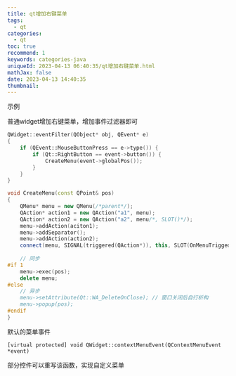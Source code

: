 ```yaml
---
title: qt增加右键菜单
tags:
  - qt
categories:
  - qt
toc: true
recommend: 1
keywords: categories-java
uniqueId: 2023-04-13 06:40:35/qt增加右键菜单.html
mathJax: false
date: 2023-04-13 14:40:35
thumbnail:
---
```

示例
<!-- more -->

普通widget增加右键菜单，增加事件过滤器即可

```cpp
QWidget::eventFilter(QObject* obj, QEvent* e) 
{
	if (QEvent::MouseButtonPress == e->type()) {
		if (Qt::RightButton == event->button()) {
			CreateMenu(event->globalPos());
		}
	}
}

void CreateMenu(const QPoint& pos)
{
    QMenu* menu = new QMenu(/*parent*/);
    QAction* action1 = new QAction("a1", menu);
    QAction* action2 = new QAction("a2", menu/*, SLOT()*/);
    menu->addAction(aciton1);
    menu->addSeparator();
    menu->addAction(action2);
    connect(menu, SIGNAL(triggered(QAction*)), this, SLOT(OnMenuTrigged(QAction*)));
    
    // 同步
#if 1
    menu->exec(pos);
    delete menu;
#else
    // 异步
    menu->setAttribute(Qt::WA_DeleteOnClose); // 窗口关闭后自行析构
    menu->popup(pos);
#endif
}
```



默认的菜单事件

`[virtual protected] void QWidget::contextMenuEvent(QContextMenuEvent *event)`

部分控件可以重写该函数，实现自定义菜单
